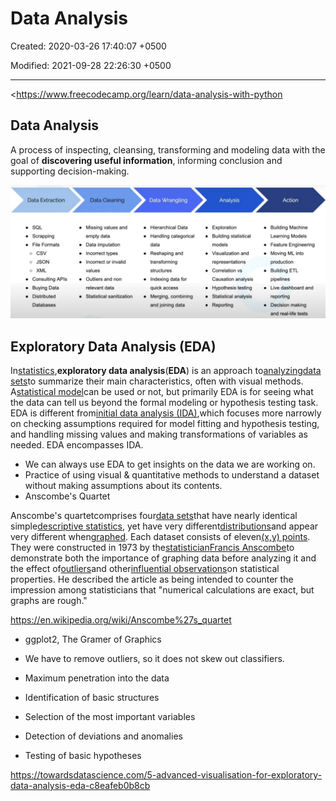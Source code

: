 # Data Analysis

Created: 2020-03-26 17:40:07 +0500

Modified: 2021-09-28 22:26:30 +0500

---

<https://www.freecodecamp.org/learn/data-analysis-with-python

## Data Analysis

A process of inspecting, cleansing, transforming and modeling data with the goal of **discovering useful information**, informing conclusion and supporting decision-making.

![image](media/Data-Analysis-image1.jpeg)



## Exploratory Data Analysis (EDA)

In[statistics](https://en.wikipedia.org/wiki/Statistics),**exploratory data analysis**(**EDA**) is an approach to[analyzing](https://en.wikipedia.org/wiki/Data_analysis)[data sets](https://en.wikipedia.org/wiki/Data_set)to summarize their main characteristics, often with visual methods. A[statistical model](https://en.wikipedia.org/wiki/Statistical_model)can be used or not, but primarily EDA is for seeing what the data can tell us beyond the formal modeling or hypothesis testing task. EDA is different from[initial data analysis (IDA)](https://en.wikipedia.org/wiki/Data_analysis#Initial_data_analysis),which focuses more narrowly on checking assumptions required for model fitting and hypothesis testing, and handling missing values and making transformations of variables as needed. EDA encompasses IDA.
-   We can always use EDA to get insights on the data we are working on.
-   Practice of using visual & quantitative methods to understand a dataset without making assumptions about its contents.
-   Anscombe's Quartet

Anscombe's quartetcomprises four[data sets](https://en.wikipedia.org/wiki/Data_set)that have nearly identical simple[descriptive statistics](https://en.wikipedia.org/wiki/Descriptive_statistics), yet have very different[distributions](https://en.wikipedia.org/wiki/Probability_distribution)and appear very different when[graphed](https://en.wikipedia.org/wiki/Plot_(graphics)). Each dataset consists of eleven[(x,y) points](https://en.wikipedia.org/wiki/Cartesian_coordinate_system). They were constructed in 1973 by the[statistician](https://en.wikipedia.org/wiki/Statistician)[Francis Anscombe](https://en.wikipedia.org/wiki/Francis_Anscombe)to demonstrate both the importance of graphing data before analyzing it and the effect of[outliers](https://en.wikipedia.org/wiki/Outlier)and other[influential observations](https://en.wikipedia.org/wiki/Influential_observations)on statistical properties. He described the article as being intended to counter the impression among statisticians that "numerical calculations are exact, but graphs are rough."

<https://en.wikipedia.org/wiki/Anscombe%27s_quartet>


-   ggplot2, The Gramer of Graphics
-   We have to remove outliers, so it does not skew out classifiers.


-   Maximum penetration into the data
-   Identification of basic structures
-   Selection of the most important variables
-   Detection of deviations and anomalies
-   Testing of basic hypotheses

<https://towardsdatascience.com/5-advanced-visualisation-for-exploratory-data-analysis-eda-c8eafeb0b8cb>

